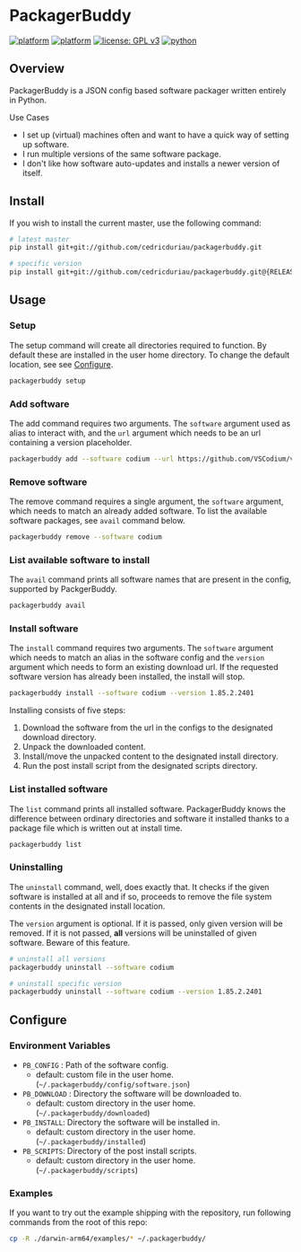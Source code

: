 # PackagerBuddy
[![platform](https://img.shields.io/badge/platform-linux--x64-lightgrey.svg)](https://img.shields.io/badge/platform-linux--x64-lightgrey.svg)
[![platform](https://img.shields.io/badge/platform-darwin--arm64-lightgrey.svg)](https://img.shields.io/badge/platform-darwin--arm64-lightgrey.svg)
[![license: GPL v3](https://img.shields.io/badge/license-GPLv3-blue.svg)](https://www.gnu.org/licenses/gpl-3.0)
[![python](https://img.shields.io/badge/Python-3.8+-blue.svg)](https://img.shields.io/badge/Python-3.8+-blue.svg)

## Overview

PackagerBuddy is a JSON config based software packager written entirely in Python.

Use Cases

- I set up (virtual) machines often and want to have a quick way of setting up software.
- I run multiple versions of the same software package.
- I don't like how software auto-updates and installs a newer version 
of itself.

## Install

If you wish to install the current master, use the following command:

```sh
# latest master
pip install git+git://github.com/cedricduriau/packagerbuddy.git

# specific version
pip install git+git://github.com/cedricduriau/packagerbuddy.git@{RELEASE}
```

## Usage

### Setup

The setup command will create all directories required to function. By default these are installed in the user home directory. To change the default location, see see [Configure](##Configure).

```sh
packagerbuddy setup
```

### Add software
The add command requires two arguments. The `software` argument used as alias to interact with, and the `url` argument which needs to be an url containing a version placeholder.

```sh
packagerbuddy add --software codium --url https://github.com/VSCodium/vscodium/releases/download/{version}/VSCodium-darwin-arm64-{version}.zip
```

### Remove software

The remove command requires a single argument, the `software` argument, which needs to match an already added software. To list the available software packages, see `avail` command below.

```sh
packagerbuddy remove --software codium
```

### List available software to install
The `avail` command prints all software names that are present in the config, supported by PackgerBuddy.

```sh
packagerbuddy avail
```

### Install software
The `install` command requires two arguments. The `software` argument which needs to match an alias in the software config and the `version` argument which needs to form an existing download url. If the requested software version has already been installed, the install will stop.

```sh
packagerbuddy install --software codium --version 1.85.2.2401
```

Installing consists of five steps:

1. Download the software from the url in the configs to the designated download directory.
2. Unpack the downloaded content.
3. Install/move the unpacked content to the designated install directory.
4. Run the post install script from the designated scripts directory.

### List installed software
The `list` command prints all installed software. PackagerBuddy knows the difference between ordinary directories and software it installed thanks to a package file which is written out at install time.

```sh
packagerbuddy list
```

### Uninstalling
The `uninstall` command, well, does exactly that. It checks if the given software is installed at all and if so, proceeds to remove the file system contents in the designated install location.

The `version` argument is optional. If it is passed, only given version will be removed. If it is not passed, **all** versions will be uninstalled of given software. Beware of this feature.

```sh
# uninstall all versions
packagerbuddy uninstall --software codium

# uninstall specific version
packagerbuddy uninstall --software codium --version 1.85.2.2401
```

## Configure

### Environment Variables

* `PB_CONFIG` : Path of the software config.
  * default: custom file in the user home. (`~/.packagerbuddy/config/software.json`)
* `PB_DOWNLOAD` : Directory the software will be downloaded to.
  * default: custom directory in the user home. (`~/.packagerbuddy/downloaded`)
* `PB_INSTALL`: Directory the software will be installed in.
  * default: custom directory in the user home. (`~/.packagerbuddy/installed`)
* `PB_SCRIPTS`: Directory of the post install scripts.
  * default: custom directory in the user home. (`~/.packagerbuddy/scripts`)

### Examples

If you want to try out the example shipping with the repository, run following commands from the root of this repo:

```sh
cp -R ./darwin-arm64/examples/* ~/.packagerbuddy/
```
